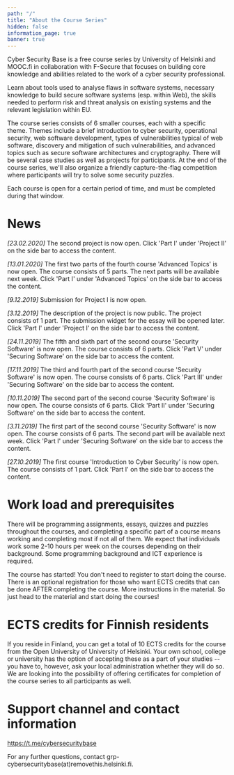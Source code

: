 ```yaml
---
path: "/"
title: "About the Course Series"
hidden: false
information_page: true
banner: true
---
```


Cyber Security Base is a free course series by University of Helsinki and MOOC.fi in collaboration with F-Secure that focuses on building core knowledge and abilities related to the work of a cyber security professional.

Learn about tools used to analyse flaws in software systems, necessary knowledge to build secure software systems (esp. within Web), the skills needed to perform risk and threat analysis on existing systems and the relevant legislation within EU.

The course series consists of 6 smaller courses, each with a specific theme. Themes include a brief introduction to cyber security, operational security, web software development, types of vulnerabilities typical of web software, discovery and mitigation of such vulnerabilities, and advanced topics such as secure software architectures and cryptography. There will be several case studies as well as projects for participants. At the end of the course series, we'll also organize a friendly capture-the-flag competition where participants will try to solve some security puzzles.

Each course is open for a certain period of time, and must be completed during that window.

# News

_[23.02.2020]_ The second project is now open.
Click 'Part I' under 'Project II' on the side bar to access the content.

_[13.01.2020]_ The first two parts of the fourth course 'Advanced Topics' is now open.
The course consists of 5 parts. The next parts will be available next week.
Click 'Part I' under 'Advanced Topics' on the side bar to access the content.

_[9.12.2019]_ Submission for Project I is now open.

_[3.12.2019]_ The description of the project is now public.  The project
consists of 1 part.  The submission widget for the essay will be opened later.
Click 'Part I' under 'Project I' on the side bar to access the content.

_[24.11.2019]_ The fifth and sixth part of the second course 'Security Software' is now open.
The course consists of 6 parts. 
Click 'Part V' under 'Securing Software' on the side bar to access the content.

_[17.11.2019]_ The third and fourth part of the second course 'Security Software' is now open.
The course consists of 6 parts. 
Click 'Part III' under 'Securing Software' on the side bar to access the content.

_[10.11.2019]_ The second part of the second course 'Security Software' is now open.
The course consists of 6 parts. 
Click 'Part II' under 'Securing Software' on the side bar to access the content.


_[3.11.2019]_ The first part of the second course 'Security Software' is now open.
The course consists of 6 parts. The second part will be available next week.
Click 'Part I' under 'Securing Software' on the side bar to access the content.

_[27.10.2019]_ The first course 'Introduction to Cyber Security' is now open.
The course consists of 1 part. Click 'Part I' on the side bar to access the content.

# Work load and prerequisites

There will be programming assignments, essays, quizzes and puzzles throughout the courses, and completing a specific part of a course means working and completing most if not all of them. We expect that individuals work some 2-10 hours per week on the courses depending on their background. Some programming background and ICT experience is required.

The course has started! You don't need to register to start doing the course. There is an optional registration for those who want ECTS credits that can be done AFTER completing the course. More instructions in the material. So just head to the material and start doing the courses!

# ECTS credits for Finnish residents

If you reside in Finland, you can get a total of 10 ECTS credits for the course from the Open University of University of Helsinki. Your own school, college or university has the option of accepting these as a part of your studies -- you have to, however, ask your local administration whether they will do so. We are looking into the possibility of offering certificates for completion of the course series to all participants as well.

# Support channel and contact information

https://t.me/cybersecuritybase

For any further questions, contact grp-cybersecuritybase(at)removethis.helsinki.fi.
